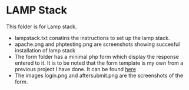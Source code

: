 # LAMP Stack

This folder is for Lamp stack. 
+ lampstack.txt conatins the instructions to set up the lamp stack.
+ apache.png and phptesting.png are screenshots showing succesful installation of lamp stack
+ The form folder has a minimal php form which display the response entered to it. It is to be noted that the form template is my own from a previous project I have done. It can be found [here](https://pallavigopi.github.io/testhtml/index.html)
+ The images login.png and aftersubmit.png are the screenshots of the form.

